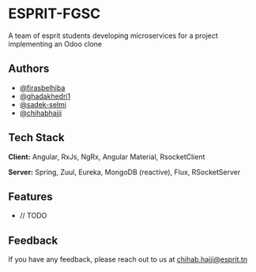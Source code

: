 
# ESPRIT-FGSC 

A team of esprit students developing microservices for a project implementing an Odoo clone



## Authors

- [@firasbelhiba](https://www.github.com/firasbelhiba)
- [@ghadakhedri1](https://www.github.com/ghadakhedri1)
- [@sadek-selmi](https://www.github.com/sadek-selmi)
- [@chihabhajji](https://www.github.com/chihabhajji)

  
## Tech Stack

**Client:** Angular, RxJs, NgRx, Angular Material, RsocketClient

**Server:** Spring, Zuul, Eureka, MongoDB (reactive), Flux, RSocketServer 

  
## Features

- // TODO

  
## Feedback

If you have any feedback, please reach out to us at chihab.hajji@esprit.tn

  

